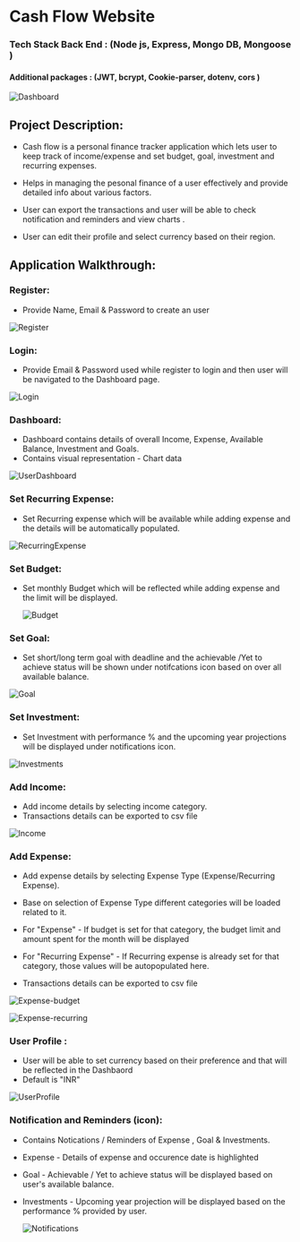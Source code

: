 # Cash Flow Website

### Tech Stack Back End : (Node js, Express, Mongo DB, Mongoose )
#### Additional packages : (JWT, bcrypt, Cookie-parser, dotenv, cors )

![Dashboard](https://github.com/user-attachments/assets/15d25d30-fd6b-4dcb-9e8b-bfb7c6ad7be1)

## Project Description:

* Cash flow is a personal finance tracker application which lets user to keep track of income/expense and set budget, goal, investment and recurring expenses. 

* Helps in managing the pesonal finance of a user effectively and provide detailed info about various factors.

* User can export the transactions and user will be able to check notification and reminders and view charts . 

* User can edit their profile and select currency based on their region.

## Application Walkthrough:

### Register:

* Provide Name, Email & Password to create an user

![Register](https://github.com/user-attachments/assets/1e4d5b77-fe21-46f1-b5d7-482a40c9053c)

### Login:

* Provide Email & Password used while register to login and then user will be navigated to the Dashboard page.

![Login](https://github.com/user-attachments/assets/52982e5f-84e6-44e9-bd61-472bc97f6fd2)

  
### Dashboard:

* Dashboard contains details of overall Income, Expense, Available Balance, Investment and Goals.
* Contains visual representation - Chart data

![UserDashboard](https://github.com/user-attachments/assets/57dae76f-fd4d-43f8-934e-610b79a7104a)

### Set Recurring Expense: 

* Set Recurring expense which will be available while adding expense and the details will be automatically populated.

![RecurringExpense](https://github.com/user-attachments/assets/8b4e3c56-2485-40b1-8a56-2ef72263e356)


### Set Budget: 

* Set monthly Budget which will be reflected while adding expense and the limit will be displayed.

  ![Budget](https://github.com/user-attachments/assets/ead3ece2-796b-4ecb-8d58-bec765cba57b)

### Set Goal: 

* Set short/long term goal with deadline and the achievable /Yet to achieve status will be shown under notifcations icon based on over all available balance.

![Goal](https://github.com/user-attachments/assets/8830b544-f5ac-450f-aa1e-6486c7e65caa)


### Set Investment: 

* Set Investment with performance % and the upcoming year projections will be displayed under notifications icon.

![Investments](https://github.com/user-attachments/assets/3687d9f7-1640-4a8c-acfd-18a6b2ac1541)

### Add Income: 

* Add income details by selecting income category.
* Transactions details can be exported to csv file

![Income](https://github.com/user-attachments/assets/517092ae-7af1-4fb1-b528-9daf91fda6bb)

### Add Expense: 

* Add expense details by selecting Expense Type (Expense/Recurring Expense).
* Base on selection of Expense Type different categories will be loaded related to it.
  
* For "Expense" - If budget is set for that category, the budget limit and amount spent for the month will be displayed
* For "Recurring Expense" - If Recurring expense is already set for that category, those values will be autopopulated here.
  
* Transactions details can be exported to csv file

![Expense-budget](https://github.com/user-attachments/assets/749ccdf9-bdd6-448c-bf6c-ba0f2b6ed8bb)

![Expense-recurring](https://github.com/user-attachments/assets/895b4dea-a5f3-49e5-8f52-19195d55880c)

### User Profile :

* User will be able to set currency based on their preference and that will be reflected in the Dashbaord
* Default is "INR"

![UserProfile](https://github.com/user-attachments/assets/eb634e66-1b01-438a-8715-3dada38ae759)


### Notification and Reminders (icon): 

* Contains Notications / Reminders of Expense , Goal & Investments.
* Expense - Details of expense and occurence date is highlighted
* Goal - Achievable / Yet to achieve status will be displayed based on user's available balance.
* Investments - Upcoming year projection will be displayed based on the performance % provided by user.
  

  ![Notifications](https://github.com/user-attachments/assets/3cb6e701-0293-4e02-8f9d-8f3261b45823)









